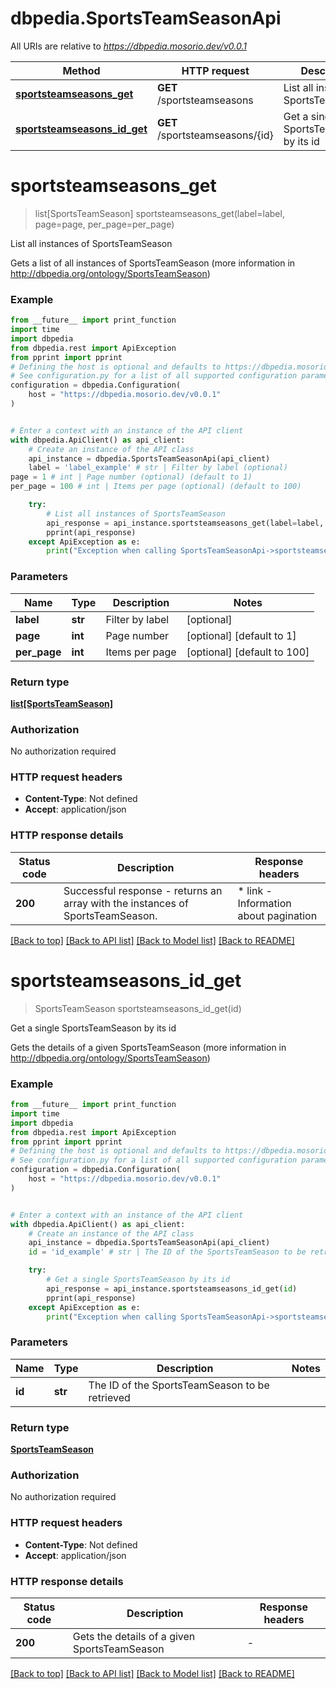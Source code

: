 # dbpedia.SportsTeamSeasonApi

All URIs are relative to *https://dbpedia.mosorio.dev/v0.0.1*

Method | HTTP request | Description
------------- | ------------- | -------------
[**sportsteamseasons_get**](SportsTeamSeasonApi.md#sportsteamseasons_get) | **GET** /sportsteamseasons | List all instances of SportsTeamSeason
[**sportsteamseasons_id_get**](SportsTeamSeasonApi.md#sportsteamseasons_id_get) | **GET** /sportsteamseasons/{id} | Get a single SportsTeamSeason by its id


# **sportsteamseasons_get**
> list[SportsTeamSeason] sportsteamseasons_get(label=label, page=page, per_page=per_page)

List all instances of SportsTeamSeason

Gets a list of all instances of SportsTeamSeason (more information in http://dbpedia.org/ontology/SportsTeamSeason)

### Example

```python
from __future__ import print_function
import time
import dbpedia
from dbpedia.rest import ApiException
from pprint import pprint
# Defining the host is optional and defaults to https://dbpedia.mosorio.dev/v0.0.1
# See configuration.py for a list of all supported configuration parameters.
configuration = dbpedia.Configuration(
    host = "https://dbpedia.mosorio.dev/v0.0.1"
)


# Enter a context with an instance of the API client
with dbpedia.ApiClient() as api_client:
    # Create an instance of the API class
    api_instance = dbpedia.SportsTeamSeasonApi(api_client)
    label = 'label_example' # str | Filter by label (optional)
page = 1 # int | Page number (optional) (default to 1)
per_page = 100 # int | Items per page (optional) (default to 100)

    try:
        # List all instances of SportsTeamSeason
        api_response = api_instance.sportsteamseasons_get(label=label, page=page, per_page=per_page)
        pprint(api_response)
    except ApiException as e:
        print("Exception when calling SportsTeamSeasonApi->sportsteamseasons_get: %s\n" % e)
```

### Parameters

Name | Type | Description  | Notes
------------- | ------------- | ------------- | -------------
 **label** | **str**| Filter by label | [optional] 
 **page** | **int**| Page number | [optional] [default to 1]
 **per_page** | **int**| Items per page | [optional] [default to 100]

### Return type

[**list[SportsTeamSeason]**](SportsTeamSeason.md)

### Authorization

No authorization required

### HTTP request headers

 - **Content-Type**: Not defined
 - **Accept**: application/json

### HTTP response details
| Status code | Description | Response headers |
|-------------|-------------|------------------|
**200** | Successful response - returns an array with the instances of SportsTeamSeason. |  * link - Information about pagination <br>  |

[[Back to top]](#) [[Back to API list]](../README.md#documentation-for-api-endpoints) [[Back to Model list]](../README.md#documentation-for-models) [[Back to README]](../README.md)

# **sportsteamseasons_id_get**
> SportsTeamSeason sportsteamseasons_id_get(id)

Get a single SportsTeamSeason by its id

Gets the details of a given SportsTeamSeason (more information in http://dbpedia.org/ontology/SportsTeamSeason)

### Example

```python
from __future__ import print_function
import time
import dbpedia
from dbpedia.rest import ApiException
from pprint import pprint
# Defining the host is optional and defaults to https://dbpedia.mosorio.dev/v0.0.1
# See configuration.py for a list of all supported configuration parameters.
configuration = dbpedia.Configuration(
    host = "https://dbpedia.mosorio.dev/v0.0.1"
)


# Enter a context with an instance of the API client
with dbpedia.ApiClient() as api_client:
    # Create an instance of the API class
    api_instance = dbpedia.SportsTeamSeasonApi(api_client)
    id = 'id_example' # str | The ID of the SportsTeamSeason to be retrieved

    try:
        # Get a single SportsTeamSeason by its id
        api_response = api_instance.sportsteamseasons_id_get(id)
        pprint(api_response)
    except ApiException as e:
        print("Exception when calling SportsTeamSeasonApi->sportsteamseasons_id_get: %s\n" % e)
```

### Parameters

Name | Type | Description  | Notes
------------- | ------------- | ------------- | -------------
 **id** | **str**| The ID of the SportsTeamSeason to be retrieved | 

### Return type

[**SportsTeamSeason**](SportsTeamSeason.md)

### Authorization

No authorization required

### HTTP request headers

 - **Content-Type**: Not defined
 - **Accept**: application/json

### HTTP response details
| Status code | Description | Response headers |
|-------------|-------------|------------------|
**200** | Gets the details of a given SportsTeamSeason |  -  |

[[Back to top]](#) [[Back to API list]](../README.md#documentation-for-api-endpoints) [[Back to Model list]](../README.md#documentation-for-models) [[Back to README]](../README.md)

